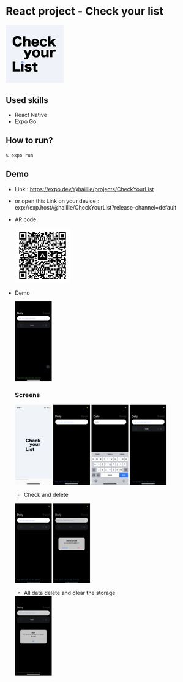 # React project - Check your list

<!-- ![logo](assets/icon-checkyourlist.png) -->
<img src="/assets/icon-checkyourlist.png" width="30%" height="30%"/>

## Used skills

- React Native
- Expo Go


## How to run?
    $ expo run
           



## Demo
- Link :  https://expo.dev/@haillie/projects/CheckYourList
- or open this Link on your device : exp://exp.host/@haillie/CheckYourList?release-channel=default
- AR code:

    <img src="/assets/qrcode-checkyourlist.svg" width="30%" height="30%"/>


- Demo

    <img src="/img/demo.gif" width="20%" height="20%"/>


    ### Screens
    
    <img src="/img/screen-splash.PNG" width="20%" height="20%"/> <img src="/img/screen-plain.PNG" width="20%" height="20%"/>
    <img src="/img/screen-input.PNG" width="20%" height="20%"/> <img src="/img/screen-list01.PNG" width="20%" height="20%"/>


    - Check and delete

    <img src="/img/screen-list-checked.PNG" width="20%" height="20%"/> <img src="/img/screen-list-delete.PNG" width="20%" height="20%"/>
    
    
    
     - All data delete and clear the storage

    <img src="/img/screen-data-clear.PNG" width="20%" height="20%"/>


